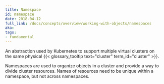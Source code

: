 ```yaml
---
title: Namespace
id: namespace
date: 2018-04-12
full_link: /docs/concepts/overview/working-with-objects/namespaces
aka: 
tags:
- fundamental 
---
```

 An abstraction used by Kubernetes to support multiple virtual clusters on the same physical {{< glossary_tooltip text="cluster" term_id="cluster" >}}.

<!--more--> 

Namespaces are used to organize objects in a cluster and provide a way to divide cluster resources. Names of resources need to be unique within a namespace, but not across namespaces.

